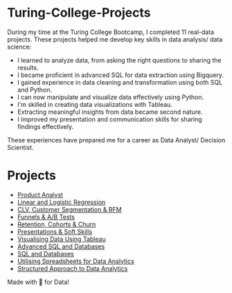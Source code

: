 # Turing-College-Projects

During my time at the Turing College Bootcamp, I completed 11 real-data projects. These projects helped me develop key skills in data analysis/ data science:

- I learned to analyze data, from asking the right questions to sharing the results.
- I became proficient in advanced SQL for data extraction using Bigquery.
- I gained experience in data cleaning and transformation using both SQL and Python.
- I can now manipulate and visualize data effectively using Python.
- I'm skilled in creating data visualizations with Tableau.
- Extracting meaningful insights from data became second nature.
- I improved my presentation and communication skills for sharing findings effectively.

These experiences have prepared me for a career as Data Analyst/ Decision Scientist. 


  # Projects 
  - [Product Analyst](https://github.com/tdlead/Turing-College-Projects/blob/main/10-Sprint1-Product%20Analyst/Solution.md)
  - [Linear and Logistic Regression](https://github.com/tdlead/Turing-College-Projects/tree/main/11-Sprint4-Linear%20and%20Logistic%20Regression)
  - [CLV, Customer Segmentation & RFM](https://github.com/tdlead/Turing-College-Projects/blob/main/12-Sprint3-CLV,%20Customer%20Segmentation%20&%20RFM/Solution.md)
  - [Funnels & A/B Tests](https://github.com/tdlead/Turing-College-Projects/blob/main/13-Sprint2-Funnels%20%26%20AB%20Tests/Solution.md)
  - [Retention, Cohorts & Churn](https://github.com/tdlead/Turing-College-Projects/blob/main/14-Sprint1-Retention%2C%20Cohorts%20%26%20Churn/Solution.md)
  - [Presentations & Soft Skills](https://github.com/tdlead/Turing-College-Projects/blob/main/15-Sprint2-Presentation%20Skills/Solution.md)
  - [Visualising Data Using Tableau](https://github.com/tdlead/Turing-College-Projects/blob/main/16-Sprint1-Visualising%20Data%20Using%20Tableau/Solution.md)
  - [Advanced SQL and Databases](https://github.com/tdlead/Turing-College-Projects/blob/main/17-Sprint4-Advanced%20SQL%20and%20Databases/Task.md)
  - [SQL and Databases](https://github.com/tdlead/Turing-College-Projects/blob/main/18-Sprint3-SQL%20and%20Databases/Task.md)
  - [Utilising Spreadsheets for Data Analytics](https://github.com/tdlead/Turing-College-Projects/blob/main/19-Sprint2-SpreadSheets/Task.md)
  - [Structured Approach to Data Analytics](https://github.com/tdlead/Turing-College-Projects/tree/main/20-Sprint1-Structured-Approach-DA)


Made with 💜 for Data!
